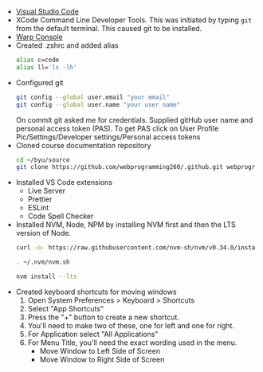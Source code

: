 * [Visual Studio Code](https://code.visualstudio.com/download)
* XCode Command Line Developer Tools. This was initiated by typing `git` from the default terminal. This caused git to be installed.
* [Warp Console](https://app.warp.dev/get_warp)
* Created .zshrc and added alias
    ```sh
    alias c=code
    alias ll='ls -lh'
    ```
* Configured git
    ```sh
    git config --global user.email "your email"
    git config --global user.name "your user name"
    ```
    On commit git asked me for credentials. Supplied gitHub user name and personal access token (PAS). To get PAS click on User Profile Pic/Settings/Developer settings/Personal access tokens
* Cloned course documentation repository
    ```sh
    cd ~/byu/source
    git clone https://github.com/webprogramming260/.github.git webprogramming260
    ```
* Installed VS Code extensions
    * Live Server
    * Prettier
    * ESLint
    * Code Spell Checker
* Installed NVM, Node, NPM by installing NVM first and then the LTS version of Node.
    ```sh
    curl -o- https://raw.githubusercontent.com/nvm-sh/nvm/v0.34.0/install.sh | bash

    . ~/.nvm/nvm.sh

    nvm install --lts
    ```
* Created keyboard shortcuts for moving windows
    1. Open System Preferences > Keyboard > Shortcuts 
    1. Select "App Shortcuts"
    1. Press the "+" button to create a new shortcut. 
    1. You'll need to make two of these, one for left and one for right. 
    1. For Application select "All Applications" 
    1. For Menu Title, you'll need the exact wording used in the menu. 
        * Move Window to Left Side of Screen 
        * Move Window to Right Side of Screen 